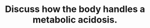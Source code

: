 ---
title: "Discuss how the body handles a metabolic acidosis."
entityType: SAQ
exam: PEX
college: ANZCA
year: 2005
sitting: A
question: 15
passRate: 38
EC_expectedDomains:
- "Main points for a pass: Metabolic acidosis definition and example of a cause, Description of rapidly acting mechanisms, Dilution/respiratory compensation/extracellular and intracellular buffers, Process of acid excretion, Renal excretion of acid load, Regeneration of bicarbonate, Formation of titratable acid, Ammonia/ammonium secretion and excretion"
EC_extraCredit:
- "Extra marks were awarded for: Recognising that respiratory compensation will not excrete a metabolic acid, Recognition that free unbound hydrogen ions cannot be excreted, Aldosterone effect on hydrogen ion excretion, Role of urinary ketones in removing acid, Route of lactate oxidation and conversion to pyruvate, Value of ammonium excretion in removing acid, Specific details of ammonia/ammonium secretion and excretion with bicarbonate generation"
EC_errorsCommon:
- "Common omissions: Definition of metabolic acidosis, Importance of bone buffering, Listing, without explaining, how specific buffers function, The limitation of respiratory compensation in dealing with fixed acids, Explanation of the mechanism of bicarbonate reabsorption by the kidney"
- "Common mistakes: Use of abbreviations that were difficult to decipher, Repetition of the same point doesn’t gain more marks, Inaccurate descriptions of the renal mechanisms of bicarbonate conservation and hydrogen ion secretion, Details of the physiological effects of acidosis on organ systems did not attract marks, Additional marks were not awarded for pH or buffer definitions"
---